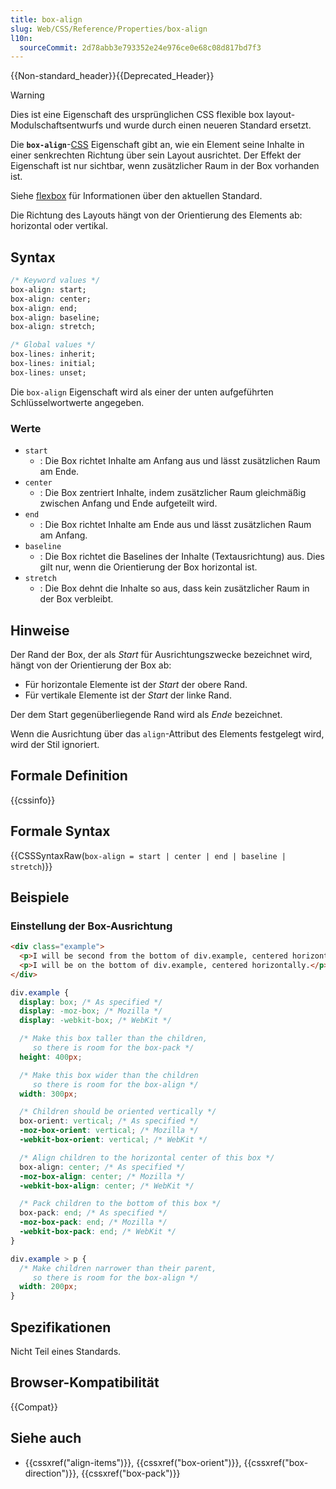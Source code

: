 ```yaml
---
title: box-align
slug: Web/CSS/Reference/Properties/box-align
l10n:
  sourceCommit: 2d78abb3e793352e24e976ce0e68c08d817bd7f3
---
```


{{Non-standard_header}}{{Deprecated_Header}}

> [!WARNING]
> Dies ist eine Eigenschaft des ursprünglichen CSS flexible box layout-Modulschaftsentwurfs und wurde durch einen neueren Standard ersetzt.

Die **`box-align`**-[CSS](/de/docs/Web/CSS) Eigenschaft gibt an, wie ein Element seine Inhalte in einer senkrechten Richtung über sein Layout ausrichtet. Der Effekt der Eigenschaft ist nur sichtbar, wenn zusätzlicher Raum in der Box vorhanden ist.

Siehe [flexbox](/de/docs/Web/CSS/CSS_flexible_box_layout/Basic_concepts_of_flexbox) für Informationen über den aktuellen Standard.

Die Richtung des Layouts hängt von der Orientierung des Elements ab: horizontal oder vertikal.

## Syntax

```css
/* Keyword values */
box-align: start;
box-align: center;
box-align: end;
box-align: baseline;
box-align: stretch;

/* Global values */
box-lines: inherit;
box-lines: initial;
box-lines: unset;
```

Die `box-align` Eigenschaft wird als einer der unten aufgeführten Schlüsselwortwerte angegeben.

### Werte

- `start`
  - : Die Box richtet Inhalte am Anfang aus und lässt zusätzlichen Raum am Ende.
- `center`
  - : Die Box zentriert Inhalte, indem zusätzlicher Raum gleichmäßig zwischen Anfang und Ende aufgeteilt wird.
- `end`
  - : Die Box richtet Inhalte am Ende aus und lässt zusätzlichen Raum am Anfang.
- `baseline`
  - : Die Box richtet die Baselines der Inhalte (Textausrichtung) aus. Dies gilt nur, wenn die Orientierung der Box horizontal ist.
- `stretch`
  - : Die Box dehnt die Inhalte so aus, dass kein zusätzlicher Raum in der Box verbleibt.

## Hinweise

Der Rand der Box, der als _Start_ für Ausrichtungszwecke bezeichnet wird, hängt von der Orientierung der Box ab:

- Für horizontale Elemente ist der _Start_ der obere Rand.
- Für vertikale Elemente ist der _Start_ der linke Rand.

Der dem Start gegenüberliegende Rand wird als _Ende_ bezeichnet.

Wenn die Ausrichtung über das `align`-Attribut des Elements festgelegt wird, wird der Stil ignoriert.

## Formale Definition

{{cssinfo}}

## Formale Syntax

{{CSSSyntaxRaw(`box-align = start | center | end | baseline | stretch`)}}

## Beispiele

### Einstellung der Box-Ausrichtung

```html
<div class="example">
  <p>I will be second from the bottom of div.example, centered horizontally.</p>
  <p>I will be on the bottom of div.example, centered horizontally.</p>
</div>
```

```css
div.example {
  display: box; /* As specified */
  display: -moz-box; /* Mozilla */
  display: -webkit-box; /* WebKit */

  /* Make this box taller than the children,
     so there is room for the box-pack */
  height: 400px;

  /* Make this box wider than the children
     so there is room for the box-align */
  width: 300px;

  /* Children should be oriented vertically */
  box-orient: vertical; /* As specified */
  -moz-box-orient: vertical; /* Mozilla */
  -webkit-box-orient: vertical; /* WebKit */

  /* Align children to the horizontal center of this box */
  box-align: center; /* As specified */
  -moz-box-align: center; /* Mozilla */
  -webkit-box-align: center; /* WebKit */

  /* Pack children to the bottom of this box */
  box-pack: end; /* As specified */
  -moz-box-pack: end; /* Mozilla */
  -webkit-box-pack: end; /* WebKit */
}

div.example > p {
  /* Make children narrower than their parent,
     so there is room for the box-align */
  width: 200px;
}
```

## Spezifikationen

Nicht Teil eines Standards.

## Browser-Kompatibilität

{{Compat}}

## Siehe auch

- {{cssxref("align-items")}}, {{cssxref("box-orient")}}, {{cssxref("box-direction")}}, {{cssxref("box-pack")}}
